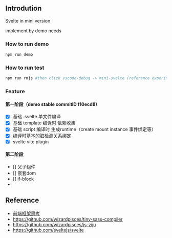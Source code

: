 ## Introdution
Svelte in mini version

implement by demo needs

### How to run demo
```bash
npm run demo
```
### How to run test
```bash
npm run rmjs #then click vscode-debug -> mini-svelte (reference experiment/.vscode/launch.json)
```

### Feature

#### 第一阶段（demo stable commitID f10ecd8)
* [x] 基础 .svelte 单文件编译
* [x] 基础 template 编译时 依赖收集
* [x] 基础 script 编译时 生成runtime（create mount instance 事件绑定等）
* [x] 编译时基本的脏检测关系绑定
* [x] svelte vite plugin

#### 第二阶段
* [] 父子组件
* [] 嵌套dom
* [] if-block
* 
## Reference

* [前端框架思考](https://wizardpisces.github.io/blog/%E5%89%8D%E7%AB%AF%E6%A1%86%E6%9E%B6%E6%80%9D%E8%80%83)
* https://github.com/wizardpisces/tiny-sass-compiler
* https://github.com/wizardpisces/js-ziju
* https://github.com/sveltejs/svelte